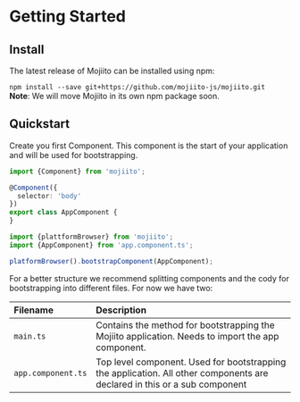 # Getting Started

## Install
The latest release of Mojiito can be installed using npm:     

`npm install --save git+https://github.com/mojiito-js/mojiito.git`    
**Note**: We will move Mojiito in its own npm package soon.

## Quickstart

Create you first Component. This component is the start of your application and will be used for bootstrapping.

```typescript
import {Component} from 'mojiito';

@Component({
  selector: 'body'
})
export class AppComponent {
}
```

```typescript
import {plattformBrowser} from 'mojiito';
import {AppComponent} from 'app.component.ts';

platformBrowser().bootstrapComponent(AppComponent);
```

For a better structure we recommend splitting components and the cody for bootstrapping into different files. For now we have two:

| Filename  | Description |
| :--- | :--- |
| `main.ts`  | Contains the method for bootstrapping the Mojiito application. Needs to import the app component.  |
| `app.component.ts`  | Top level component. Used for bootstrapping the application. All other components are declared in this or a sub component  |
